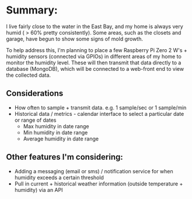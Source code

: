 # Summary: 

I live fairly close to the water in the East Bay, and my home is always very humid ( > 60% pretty consistently).  Some areas, such as the closets and garage, have begun to show some signs of mold growth.

To help address this, I'm planning to place a few Raspberry Pi Zero 2 W's + humidity sensors (connected via GPIOs) in different areas of my home to monitor the humidity level.  These will then transmit that data directly to a database (MongoDB), which will be connected to a web-front end to view the collected data.

## Considerations
* How often to sample + transmit data.  e.g. 1 sample/sec or 1 sample/min
* Historical data / metrics  - calendar interface to select a particular date or range of dates
    * Max humidity in date range
    * Min humidity in date range
    * Average humidity in date range

## Other features I'm considering:
* Adding a messaging (email or sms) / notification service for when humidity exceeds a certain threshold
* Pull in current + historical weather information (outside temperature + humidity) via an API